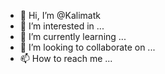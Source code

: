 - 👋 Hi, I’m @Kalimatk
- 👀 I’m interested in ...
- 🌱 I’m currently learning ...
- 💞️ I’m looking to collaborate on ...
- 📫 How to reach me ...

<!---
Kalimatk/Kalimatk is a ✨ special ✨ repository because its `README.md` (this file) appears on your GitHub profile.
You can click the Preview link to take a look at your changes.
--->

